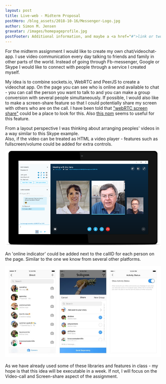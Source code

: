 ```yaml
---
layout: post
title: Live-web - Midterm Proposal
postHero: /blog_assets/2018-10-16/Messenger-Logo.jpg
author: Simon M. Jensen
gravatar: /images/homepageprofile.jpg
postFooter: Additional information, and maybe a <a href="#">link or two</a>
---
```


For the midterm assignment I would like to create my own chat/videochat-app. I use video communication
every day talking to friends and family in other parts of the world. Instead of going through Fb-messenger, Google or Skype I would like to connect with people through a service I created myself.

My idea is to combine sockets.io, WebRTC and PeerJS to create a videochat app. On the page you can see who is online and available to chat - you can call the person you want to talk to and you can make a group conversion with several people simultaneously. If possible, I would also like to make a screen-share feature so that I could potentially share my screen with others who are on the call. I have been told that ["webRTC screen share"](https://www.w3.org/TR/screen-capture/) could be a place to look for this. Also [this npm](https://www.npmjs.com/package/getscreenmedia) seems to useful for this feature.      

From a layout perspective I was thinking about arranging peoples' videos in a way similar to this Skype example.   
  Also, if the video can be treated as HTML a video player - features such as fullscreen/volume could be added for extra controls.

<div class="aroundImage">
<img src="/blog_assets/2018-10-16/callex.png"
     alt="circles">
</div>

An 'online indicator' could be added next to the callID for each person on the page. Similar to the one we know from several other platforms.

<div class="aroundImage">
<img src="/blog_assets/2018-10-16/greenstatus.jpg"
     alt="circles">
</div>
<br>
As we have already used some of these libraries and features in class - my hope is that this idea will be executable in a week. If not, I will focus on the Video-call and Screen-share aspect of the assignment.

<br>
<br>
